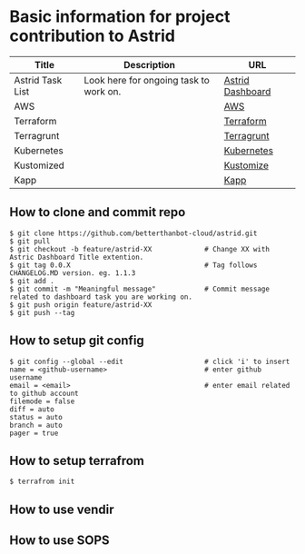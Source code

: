 # Basic information for project contribution to Astrid

| Title | Description | URL |
| --- | --- | --- |
| Astrid Task List | Look here for ongoing task to work on. | [Astrid Dashboard] |
| AWS |  | [AWS] |
| Terraform |  | [Terraform] |
| Terragrunt |  | [Terragrunt] |
| Kubernetes |  | [Kubernetes] |
| Kustomized |  | [Kustomize] |
| Kapp |  | [Kapp] |


## How to clone and commit repo
```
$ git clone https://github.com/betterthanbot-cloud/astrid.git 
$ git pull
$ git checkout -b feature/astrid-XX             # Change XX with Astric Dashboard Title extention. 
$ git tag 0.0.X                                 # Tag follows CHANGELOG.MD version. eg. 1.1.3
$ git add .
$ git commit -m "Meaningful message"            # Commit message related to dashboard task you are working on.
$ git push origin feature/astrid-XX
$ git push --tag
```


## How to setup git config
```
$ git config --global --edit                    # click 'i' to insert
name = <github-username>                        # enter github username
email = <email>                                 # enter email related to github account
filemode = false
diff = auto
status = auto
branch = auto
pager = true
```

## How to setup terrafrom 
```
$ terrafrom init
```

## How to use vendir

## How to use SOPS

[AWS]: https://docs.aws.amazon.com/?nc2=h_ql_doc_do
[Astrid Dashboard]: https://github.com/orgs/betterthanbot-cloud/projects/1
[Terraform]: https://developer.hashicorp.com/terraform/intro
[Terragrunt]: https://terragrunt.gruntwork.io/docs/
[Kubernetes]: https://kubernetes.io/docs/home/
[Kustomize]: https://kustomize.io/
[Kapp]: https://carvel.dev/kapp/
